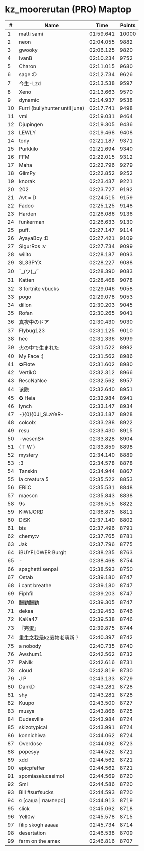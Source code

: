 # kz_moorerutan (PRO) Maptop

|  # | Name | Time | Points |
|-------------- | -------------- | -------------- | -------------- | 
| 1 | matti sami | 01:59.641 | 10000 | 
| 2 | neon | 02:04.055 | 9882 | 
| 3 | gwooky | 02:06.125 | 9820 | 
| 4 | IvanB | 02:10.234 | 9752 | 
| 5 | Charon | 02:11.015 | 9680 | 
| 6 | sage :D | 02:12.734 | 9626 | 
| 7 | 今生-Lzd | 02:13.538 | 9597 | 
| 8 | Xeno | 02:13.663 | 9570 | 
| 9 | dynamic | 02:14.937 | 9538 | 
| 10 | Furri (bullyhunter until june) | 02:17.741 | 9498 | 
| 11 | vmi | 02:19.031 | 9464 | 
| 12 | Djupingen | 02:19.305 | 9436 | 
| 13 | LEWLY | 02:19.468 | 9408 | 
| 14 | tony | 02:21.187 | 9371 | 
| 15 | Purkkilo | 02:21.694 | 9340 | 
| 16 | FFM | 02:22.015 | 9312 | 
| 17 | Maha | 02:22.796 | 9279 | 
| 18 | GiimPy | 02:22.852 | 9252 | 
| 19 | knorak | 02:23.437 | 9221 | 
| 20 | 202 | 02:23.727 | 9192 | 
| 21 | Avt = D | 02:24.515 | 9159 | 
| 22 | Fadoo | 02:25.125 | 9148 | 
| 23 | Harden | 02:26.086 | 9136 | 
| 24 | funkerman | 02:26.633 | 9130 | 
| 25 | puff. | 02:27.147 | 9114 | 
| 26 | AyayaBoy :D | 02:27.421 | 9109 | 
| 27 | SigurRos :v | 02:27.734 | 9099 | 
| 28 | wilito | 02:28.187 | 9093 | 
| 29 | SL33PYX | 02:28.227 | 9088 | 
| 30 | ¯\_(ツ)_/¯ | 02:28.390 | 9083 | 
| 31 | Katten | 02:28.468 | 9078 | 
| 32 | 3 fortnite vbucks | 02:29.046 | 9058 | 
| 33 | pogo | 02:29.078 | 9053 | 
| 34 | dillon | 02:30.203 | 9045 | 
| 35 | Rofan | 02:30.265 | 9041 | 
| 36 | 真夜中のドア | 02:30.430 | 9030 | 
| 37 | Flybug123 | 02:31.125 | 9010 | 
| 38 | hec | 02:31.336 | 8999 | 
| 39 | 火の中で生まれた | 02:31.522 | 8992 | 
| 40 | My Face :) | 02:31.562 | 8986 | 
| 41 | ✿Fløte | 02:31.602 | 8980 | 
| 42 | VertikO | 02:32.312 | 8966 | 
| 43 | ResoNaNce | 02:32.562 | 8957 | 
| 44 | 该隐 | 02:32.640 | 8951 | 
| 45 | ✪ Heia | 02:32.984 | 8941 | 
| 46 | lynch | 02:33.147 | 8934 | 
| 47 | -}{0}{0JI_SLaYeR- | 02:33.187 | 8928 | 
| 48 | colcolx | 02:33.288 | 8922 | 
| 49 | resu | 02:33.430 | 8915 | 
| 50 | -wesenS* | 02:33.828 | 8904 | 
| 51 | ( T W ) | 02:33.859 | 8898 | 
| 52 | mystery | 02:34.140 | 8889 | 
| 53 | :3 | 02:34.578 | 8878 | 
| 54 | Tanskin | 02:34.944 | 8867 | 
| 55 | la creatura 5 | 02:35.522 | 8853 | 
| 56 | ERiiC | 02:35.531 | 8848 | 
| 57 | maeson | 02:35.843 | 8838 | 
| 58 | 9s | 02:36.515 | 8822 | 
| 59 | KIWIJORD | 02:36.875 | 8811 | 
| 60 | DiSK | 02:37.140 | 8802 | 
| 61 | bis | 02:37.496 | 8791 | 
| 62 | chemy:v | 02:37.765 | 8781 | 
| 63 | Jak | 02:37.796 | 8775 | 
| 64 | iBUYFL0WER Burgit | 02:38.235 | 8763 | 
| 65 | - | 02:38.468 | 8754 | 
| 66 | spaghetti senpai | 02:38.593 | 8750 | 
| 67 | Ostab | 02:39.180 | 8747 | 
| 68 | i cant breathe | 02:39.180 | 8747 | 
| 69 | Fiphfil | 02:39.203 | 8747 | 
| 70 | 酬勤酬勤 | 02:39.305 | 8747 | 
| 71 | dekaa | 02:39.453 | 8746 | 
| 72 | KaKa47 | 02:39.538 | 8746 | 
| 73 | 『完蛋』 | 02:39.875 | 8744 | 
| 74 | 重生之我是kz废物老萌新？ | 02:40.397 | 8742 | 
| 75 | a nobody | 02:40.735 | 8740 | 
| 76 | Awshum1 | 02:42.562 | 8732 | 
| 77 | PaNlk | 02:42.616 | 8731 | 
| 78 | cloud | 02:42.819 | 8730 | 
| 79 | J P | 02:43.133 | 8729 | 
| 80 | DankD | 02:43.281 | 8728 | 
| 81 | shy | 02:43.281 | 8728 | 
| 82 | Kuupo | 02:43.500 | 8727 | 
| 83 | musya | 02:43.866 | 8725 | 
| 84 | Dudesville | 02:43.984 | 8724 | 
| 85 | skizotypical | 02:43.991 | 8724 | 
| 86 | konnichiwa | 02:44.062 | 8724 | 
| 87 | Overdose | 02:44.092 | 8723 | 
| 88 | popesyy | 02:44.522 | 8721 | 
| 89 | xdd | 02:44.562 | 8721 | 
| 90 | epicpfeffer | 02:44.562 | 8721 | 
| 91 | spomiaselucasimol | 02:44.569 | 8720 | 
| 92 | Sml | 02:44.586 | 8720 | 
| 93 | Bill #surfsucks | 02:44.593 | 8720 | 
| 94 | я [саша \| памперс] | 02:44.913 | 8719 | 
| 95 | slick | 02:45.062 | 8718 | 
| 96 | Yell0w | 02:45.578 | 8715 | 
| 97 | filip skogh aaaaa | 02:45.734 | 8714 | 
| 98 | desertation | 02:46.538 | 8709 | 
| 99 | farm on the amex | 02:46.816 | 8707 | 

